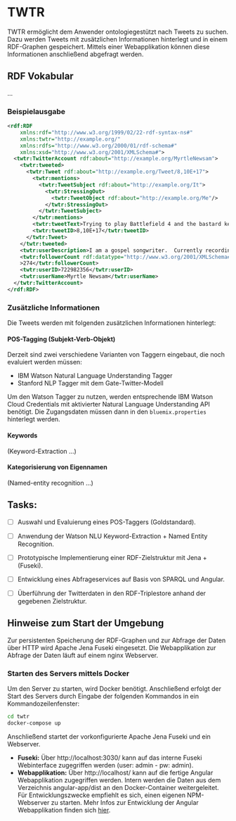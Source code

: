 # TWTR

TWTR ermöglicht dem Anwender ontologiegestützt nach Tweets zu suchen. Dazu werden Tweets mit zusätzlichen Informationen hinterlegt und in einem RDF-Graphen gespeichert. Mittels einer Webapplikation können diese Informationen anschließend abgefragt werden.

## RDF Vokabular
...

### Beispielausgabe
```xml
<rdf:RDF
    xmlns:rdf="http://www.w3.org/1999/02/22-rdf-syntax-ns#"
    xmlns:twtr="http://example.org/"
    xmlns:rdfs="http://www.w3.org/2000/01/rdf-schema#"
    xmlns:xsd="http://www.w3.org/2001/XMLSchema#">
  <twtr:TwitterAccount rdf:about="http://example.org/MyrtleNewsam">
    <twtr:tweeted>
      <twtr:Tweet rdf:about="http://example.org/Tweet/8,10E+17">
        <twtr:mentions>
          <twtr:TweetSubject rdf:about="http://example.org/It">
            <twtr:StressingOut>
              <twtr:TweetObject rdf:about="http://example.org/Me"/>
            </twtr:StressingOut>
          </twtr:TweetSubject>
        </twtr:mentions>
        <twtr:tweetText>Trying to play Battlefield 4 and the bastard keep killing me, it's stressing me out. Giving up.</twtr:tweetText>
        <twtr:tweetID>8,10E+17</twtr:tweetID>
      </twtr:Tweet>
    </twtr:tweeted>
    <twtr:userDescription>I am a gospel songwriter.  Currently recording a gospel CD.  I write children and adult stories. Member of BMI, CCSA and Writers Unite.</twtr:userDescription>
    <twtr:followerCount rdf:datatype="http://www.w3.org/2001/XMLSchema#int"
    >274</twtr:followerCount>
    <twtr:userID>722982356</twtr:userID>
    <twtr:userName>Myrtle Newsam</twtr:userName>
  </twtr:TwitterAccount>
</rdf:RDF>
```

### Zusätzliche Informationen
Die Tweets werden mit folgenden zusätzlichen Informationen hinterlegt:

#### POS-Tagging (Subjekt-Verb-Objekt)

Derzeit sind zwei verschiedene Varianten von Taggern eingebaut, die noch evaluiert werden müssen:

* IBM Watson Natural Language Understanding Tagger
* Stanford NLP Tagger mit dem Gate-Twitter-Modell

Um den Watson Tagger zu nutzen, werden entsprechende IBM Watson Cloud Credentials mit aktivierter Natural Language Understanding API benötigt. Die Zugangsdaten müssen dann in den `bluemix.properties` hinterlegt werden.

#### Keywords
(Keyword-Extraction ...)

#### Kategorisierung von Eigennamen 
(Named-entity recognition ...)

## Tasks:

- [ ] Auswahl und Evaluierung eines POS-Taggers (Goldstandard).
- [ ] Anwendung der Watson NLU Keyword-Extraction + Named Entity Recognition.
- [ ] Prototypische Implementierung einer RDF-Zielstruktur mit Jena + (Fuseki).
- [ ] Entwicklung eines Abfrageservices auf Basis von SPARQL und Angular.
- [ ] Überführung der Twitterdaten in den RDF-Triplestore anhand der gegebenen Zielstruktur.


## Hinweise zum Start der Umgebung

Zur persistenten Speicherung der RDF-Graphen und zur Abfrage der Daten über HTTP wird Apache Jena Fuseki eingesetzt. Die Webapplikation zur Abfrage der Daten läuft auf einem nginx Webserver.

### Starten des Servers mittels Docker

Um den Server zu starten, wird Docker benötigt. Anschließend erfolgt der Start des Servers durch Eingabe der folgenden Kommandos in ein Kommandozeilenfenster:
```bash
cd twtr
docker-compose up
```
Anschließend startet der vorkonfigurierte Apache Jena Fuseki und ein Webserver.


* **Fuseki:** Über http://localhost:3030/ kann auf das interne Fuseki Webinterface zugegriffen werden (user: admin - pw: admin).
* **Webapplikation:** Über http://localhost/ kann auf die fertige Angular Webapplikation zugegriffen werden. Intern werden die Daten aus dem Verzeichnis angular-app/dist an den Docker-Container weitergeleitet. Für Entwicklungszwecke empfiehlt es sich, einen eigenen NPM-Webserver zu starten. Mehr Infos zur Entwicklung der Angular Webapplikation finden sich [hier](angular-app/README.md).

